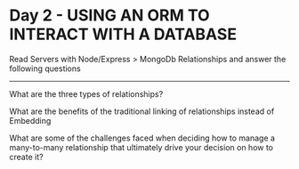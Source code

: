 # Day 2 - USING AN ORM TO INTERACT WITH A DATABASE

Read Servers with Node/Express > MongoDb Relationships and answer the following questions
<HR>


What are the three types of relationships?



What are the benefits of the traditional linking of relationships instead of Embedding



What are some of the challenges faced when deciding how to manage a many-to-many relationship that ultimately drive your decision on how to create it?